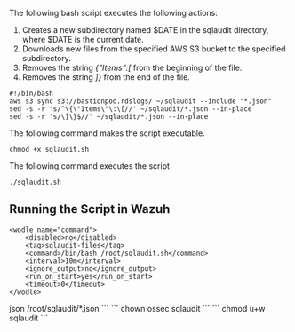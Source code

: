 The following bash script executes the following actions:
1. Creates a new subdirectory named $DATE in the sqlaudit directory, where $DATE is the current date.
2. Downloads new files from the specified AWS S3 bucket to the specified subdirectory. 
3. Removes the string *{"Items":[* from the beginning of the file.
4. Removes the string *]}* from the end of the file.
```
#!/bin/bash
aws s3 sync s3://bastionpod.rdslogs/ ~/sqlaudit --include "*.json"
sed -s -r 's/^\{\"Items\"\:\[//' ~/sqlaudit/*.json --in-place 
sed -s -r 's/\]\}$//' ~/sqlaudit/*.json --in-place
```
The following command makes the script executable.
```
chmod +x sqlaudit.sh
```
The following command executes the script
```
./sqlaudit.sh
```
## Running the Script in Wazuh
```
<wodle name="command">
    <disabled>no</disabled>
    <tag>sqlaudit-files</tag>
    <command>/bin/bash /root/sqlaudit.sh</command>
    <interval>10m</interval>
    <ignore_output>no</ignore_output>
    <run_on_start>yes</run_on_start>
    <timeout>0</timeout>
</wodle>
```
<localfile>
    <log_format>json</log_format>
    <location>/root/sqlaudit/*.json</location>
</localfile>
```
```
chown ossec sqlaudit
```
```
chmod u+w sqlaudit
```
